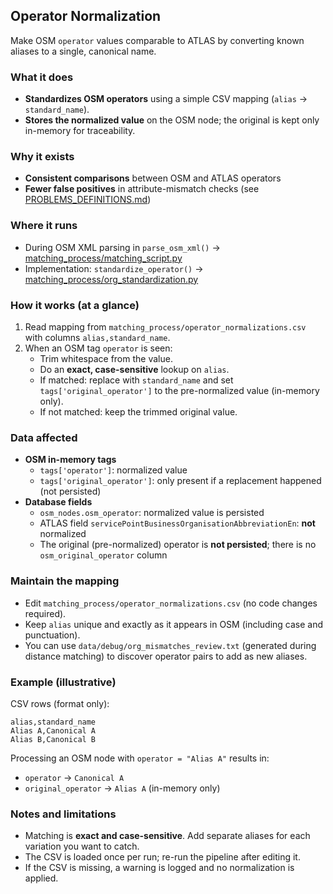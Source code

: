 ## Operator Normalization

Make OSM `operator` values comparable to ATLAS by converting known aliases to a single, canonical name.

### What it does

- **Standardizes OSM operators** using a simple CSV mapping (`alias` → `standard_name`).
- **Stores the normalized value** on the OSM node; the original is kept only in-memory for traceability.

### Why it exists

- **Consistent comparisons** between OSM and ATLAS operators
- **Fewer false positives** in attribute-mismatch checks (see [PROBLEMS_DEFINITIONS.md](./PROBLEMS_DEFINITIONS.md))

### Where it runs

- During OSM XML parsing in `parse_osm_xml()` → [matching_process/matching_script.py](../matching_process/matching_script.py)
- Implementation: `standardize_operator()` → [matching_process/org_standardization.py](../matching_process/org_standardization.py)

### How it works (at a glance)

1. Read mapping from `matching_process/operator_normalizations.csv` with columns `alias,standard_name`.
2. When an OSM tag `operator` is seen:
   - Trim whitespace from the value.
   - Do an **exact, case-sensitive** lookup on `alias`.
   - If matched: replace with `standard_name` and set `tags['original_operator']` to the pre-normalized value (in-memory only).
   - If not matched: keep the trimmed original value.

### Data affected

- **OSM in-memory tags**
  - `tags['operator']`: normalized value
  - `tags['original_operator']`: only present if a replacement happened (not persisted)
- **Database fields**
  - `osm_nodes.osm_operator`: normalized value is persisted
  - ATLAS field `servicePointBusinessOrganisationAbbreviationEn`: **not** normalized
  - The original (pre-normalized) operator is **not persisted**; there is no `osm_original_operator` column

### Maintain the mapping

- Edit `matching_process/operator_normalizations.csv` (no code changes required).
- Keep `alias` unique and exactly as it appears in OSM (including case and punctuation).
- You can use `data/debug/org_mismatches_review.txt` (generated during distance matching) to discover operator pairs to add as new aliases.

### Example (illustrative)

CSV rows (format only):
```
alias,standard_name
Alias A,Canonical A
Alias B,Canonical B
```

Processing an OSM node with `operator = "Alias A"` results in:
- `operator` → `Canonical A`
- `original_operator` → `Alias A` (in-memory only)

### Notes and limitations

- Matching is **exact and case-sensitive**. Add separate aliases for each variation you want to catch.
- The CSV is loaded once per run; re-run the pipeline after editing it.
- If the CSV is missing, a warning is logged and no normalization is applied.